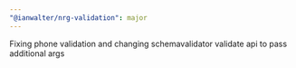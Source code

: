 ```yaml
---
"@ianwalter/nrg-validation": major
---
```


Fixing phone validation and changing schemavalidator validate api to pass additional args
